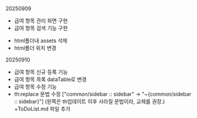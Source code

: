 20250909

+ 급여 항목 관리 화면 구현
+ 급여 항목 검색 기능 구현

- html폴더내 assets 삭제
- html폴더 위치 변경

20250910
+ 급여 항목 신규 등록 기능 
+ 급여 항목 목록 dataTable로 변경
+ 급여 항목 수정 기능 
+ th:replace 문법 수정 ["common/sidebar :: sidebar" -> "~{common/sidebar :: sidebar}"] (왼쪽은 th업데이트 이후 사라질 문법이라, 교체를 권장.) 
+ToDoList.md 파일 추가
